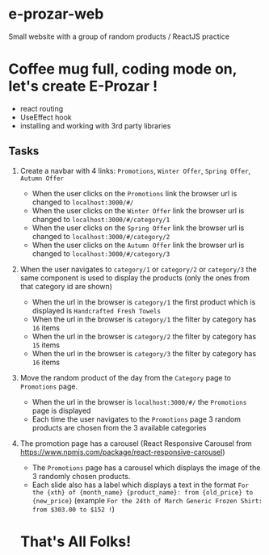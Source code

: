 # e-prozar-web

Small website with a group of random products / ReactJS practice

# Coffee mug full, coding mode on, let's create E-Prozar !

- react routing
- UseEffect hook
- installing and working with 3rd party libraries

## Tasks

1. Create a navbar with 4 links: `Promotions`, `Winter Offer`, `Spring Offer`, `Autumn Offer`

   - When the user clicks on the `Promotions` link the browser url is changed to `localhost:3000/#/`
   - When the user clicks on the `Winter Offer` link the browser url is changed to `localhost:3000/#/category/1`
   - When the user clicks on the `Spring Offer` link the browser url is changed to `localhost:3000/#/category/2`
   - When the user clicks on the `Autumn Offer` link the browser url is changed to `localhost:3000/#/category/3`

2. When the user navigates to `category/1` or `category/2` or `category/3` the same component is used to display the products (only the ones from that category id are shown)

   - When the url in the browser is `category/1` the first product which is displayed is `Handcrafted Fresh Towels`
   - When the url in the browser is `category/1` the filter by category has `16` items
   - When the url in the browser is `category/2` the filter by category has `15` items
   - When the url in the browser is `category/3` the filter by category has `16` items

3. Move the random product of the day from the `Category` page to `Promotions` page.

   - When the url in the browser is `localhost:3000/#/` the `Promotions` page is displayed
   - Each time the user navigates to the `Promotions` page 3 random products are chosen from the 3 available categories

4. The promotion page has a carousel (React Responsive Carousel from https://www.npmjs.com/package/react-responsive-carousel)

   - The `Promotions` page has a carousel which displays the image of the 3 randomly chosen products.
   - Each slide also has a label which displays a text in the format `For the {xth} of {month_name} {product_name}: from {old_price} to {new_price}` (example `For the 24th of March Generic Frozen Shirt: from $303.00 to $152 !`)

   # That's All Folks!
